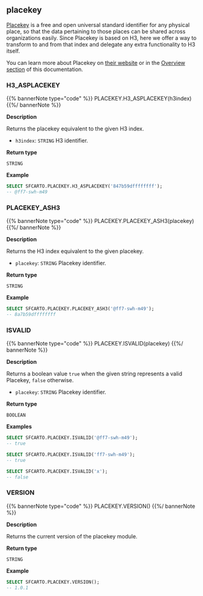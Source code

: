 ## placekey

[Placekey](https://www.placekey.io/faq) is a free and open universal standard identifier for any physical place, so that the data pertaining to those places can be shared across organizations easily. Since Placekey is based on H3, here we offer a way to transform to and from that index and delegate any extra functionality to H3 itself.

You can learn more about Placekey on [their website](https://www.placekey.io/) or in the [Overview section](../../overview/spatial-indexes/#placekey) of this documentation.

### H3_ASPLACEKEY

{{% bannerNote type="code" %}}
PLACEKEY.H3_ASPLACEKEY(h3index)
{{%/ bannerNote %}}

**Description**

Returns the placekey equivalent to the given H3 index.

* `h3index`: `STRING` H3 identifier.

**Return type**

`STRING`

**Example**

```sql
SELECT SFCARTO.PLACEKEY.H3_ASPLACEKEY('847b59dffffffff');
-- @ff7-swh-m49
```

### PLACEKEY_ASH3

{{% bannerNote type="code" %}}
PLACEKEY.PLACEKEY_ASH3(placekey)
{{%/ bannerNote %}}

**Description**

Returns the H3 index equivalent to the given placekey.

* `placekey`: `STRING` Placekey identifier.

**Return type**

`STRING`

**Example**

```sql
SELECT SFCARTO.PLACEKEY.PLACEKEY_ASH3('@ff7-swh-m49');
-- 8a7b59dffffffff
```

### ISVALID

{{% bannerNote type="code" %}}
PLACEKEY.ISVALID(placekey)
{{%/ bannerNote %}}

**Description**

Returns a boolean value `true` when the given string represents a valid Placekey, `false` otherwise.

* `placekey`: `STRING` Placekey identifier.

**Return type**

`BOOLEAN`

**Examples**

```sql
SELECT SFCARTO.PLACEKEY.ISVALID('@ff7-swh-m49');
-- true
```

```sql
SELECT SFCARTO.PLACEKEY.ISVALID('ff7-swh-m49');
-- true
```

```sql
SELECT SFCARTO.PLACEKEY.ISVALID('x');
-- false
```

### VERSION

{{% bannerNote type="code" %}}
PLACEKEY.VERSION()
{{%/ bannerNote %}}

**Description**

Returns the current version of the placekey module.

**Return type**

`STRING`

**Example**

```sql
SELECT SFCARTO.PLACEKEY.VERSION();
-- 1.0.1
